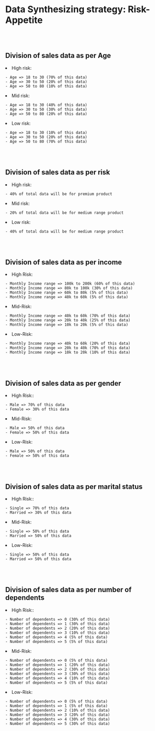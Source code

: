 <h1>Data Synthesizing strategy: Risk-Appetite</h1>
<br><br>


<h2>Division of sales data as per Age</h2>
<li> High risk:

    - Age => 18 to 30 (70% of this data)
    - Age => 30 to 50 (20% of this data)
    - Age => 50 to 80 (10% of this data)

<li> Mid risk:

    - Age => 18 to 30 (40% of this data)
    - Age => 30 to 50 (30% of this data)
    - Age => 50 to 80 (20% of this data)

<li> Low risk:

    - Age => 18 to 30 (10% of this data)
    - Age => 30 to 50 (20% of this data)
    - Age => 50 to 80 (70% of this data)


<br><br>

<h2>Division of sales data as per risk</h2>
<li> High risk:

    - 40% of total data will be for premium product

<li> Mid risk:

    - 20% of total data will be for medium range product

<li> Low risk:

    - 40% of total data will be for medium range product
<br><br>

<h2>Division of sales data as per income</h2>

<li> High Risk:

    - Monthly Income range => 100k to 200k (60% of this data)
    - Monthly Income range => 80k to 100k (30% of this data)
    - Monthly Income range => 60k to 80k (5% of this data)
    - Monthly Income range => 40k to 60k (5% of this data)

<li> Mid-Risk:

    - Monthly Income range => 40k to 60k (70% of this data)
    - Monthly Income range => 20k to 40k (25% of this data)
    - Monthly Income range => 10k to 20k (5% of this data)

<li> Low-Risk:

    - Monthly Income range => 40k to 60k (20% of this data)
    - Monthly Income range => 20k to 40k (70% of this data)
    - Monthly Income range => 10k to 20k (10% of this data)
<br><br>

<h2>Division of sales data as per gender</h2>

<li> High Risk::

    - Male => 70% of this data
    - Female => 30% of this data

<li> Mid-Risk:

    - Male => 50% of this data
    - Female => 50% of this data

<li> Low-Risk:

    - Male => 50% of this data
    - Female => 50% of this data
<br><br>

<h2>Division of sales data as per marital status</h2>

<li> High Risk::

    - Single => 70% of this data
    - Married => 30% of this data

<li> Mid-Risk:

    - Single => 50% of this data
    - Married => 50% of this data

<li> Low-Risk:

    - Single => 50% of this data
    - Married => 50% of this data
<br><br>

<h2>Division of sales data as per number of dependents</h2>

<li> High Risk::

    - Number of dependents => 0 (30% of this data)
    - Number of dependents => 1 (30% of this data)
    - Number of dependents => 2 (20% of this data)
    - Number of dependents => 3 (10% of this data)
    - Number of dependents => 4 (5% of this data)
    - Number of dependents => 5 (5% of this data)

<li> Mid-Risk:

    - Number of dependents => 0 (5% of this data)
    - Number of dependents => 1 (20% of this data)
    - Number of dependents => 2 (30% of this data)
    - Number of dependents => 3 (30% of this data)
    - Number of dependents => 4 (10% of this data)
    - Number of dependents => 5 (5% of this data)

<li> Low-Risk:

    - Number of dependents => 0 (5% of this data)
    - Number of dependents => 1 (5% of this data)
    - Number of dependents => 2 (10% of this data)
    - Number of dependents => 3 (20% of this data)
    - Number of dependents => 4 (30% of this data)
    - Number of dependents => 5 (30% of this data)
<br><br>


